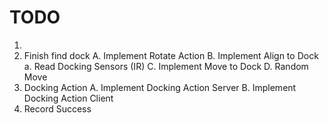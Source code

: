 # TODO
1. 
1. Finish find dock
    A. Implement Rotate Action
    B. Implement Align to Dock
        a. Read Docking Sensors (IR)
    C. Implement Move to Dock
    D. Random Move
2. Docking Action
    A. Implement Docking Action Server
    B. Implement Docking Action Client
3. Record Success